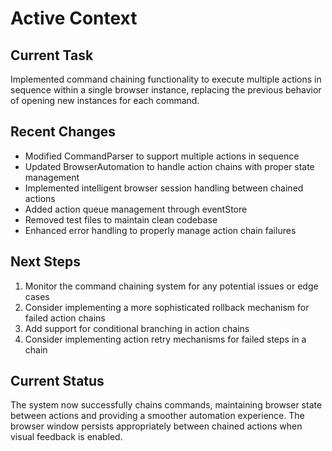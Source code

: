 # Active Context

## Current Task
Implemented command chaining functionality to execute multiple actions in sequence within a single browser instance, replacing the previous behavior of opening new instances for each command.

## Recent Changes
- Modified CommandParser to support multiple actions in sequence
- Updated BrowserAutomation to handle action chains with proper state management
- Implemented intelligent browser session handling between chained actions
- Added action queue management through eventStore
- Removed test files to maintain clean codebase
- Enhanced error handling to properly manage action chain failures

## Next Steps
1. Monitor the command chaining system for any potential issues or edge cases
2. Consider implementing a more sophisticated rollback mechanism for failed action chains
3. Add support for conditional branching in action chains
4. Consider implementing action retry mechanisms for failed steps in a chain

## Current Status
The system now successfully chains commands, maintaining browser state between actions and providing a smoother automation experience. The browser window persists appropriately between chained actions when visual feedback is enabled.
